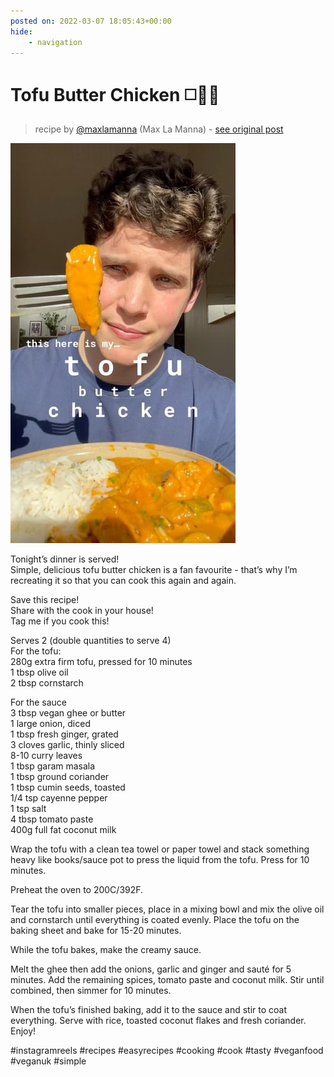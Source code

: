 ```yaml
---
posted on: 2022-03-07 18:05:43+00:00
hide:
    - navigation
---
```


# Tofu Butter Chicken ◻️🧈🐓 

> recipe by [@maxlamanna](https://www.instagram.com/maxlamanna/) 
(Max La Manna) - [see original post](https://instagram.com/p/Caz9wRWsxCf)

![](../img/maxlamanna_07-03-2022_1803.png)

  
Tonight’s dinner is served!   
Simple, delicious tofu butter chicken is a fan favourite - that’s why I’m recreating it so that you can cook this again and again.  
  
Save this recipe!  
Share with the cook in your house!  
Tag me if you cook this!  
  
Serves 2 (double quantities to serve 4)  
For the tofu:  
280g extra firm tofu, pressed for 10 minutes   
1 tbsp olive oil  
2 tbsp cornstarch  
  
For the sauce  
3 tbsp vegan ghee or butter  
1 large onion, diced  
1 tbsp fresh ginger, grated  
3 cloves garlic, thinly sliced  
8-10 curry leaves  
1 tbsp garam masala  
1 tbsp ground coriander  
1 tbsp cumin seeds, toasted  
1/4 tsp cayenne pepper  
1 tsp salt  
4 tbsp  tomato paste  
400g full fat coconut milk  
  
Wrap the tofu with a clean tea towel or paper towel and stack something heavy like books/sauce pot to press the liquid from the tofu. Press for 10 minutes.  
  
Preheat the oven to 200C/392F.  
  
Tear the tofu into smaller pieces, place in a mixing bowl and mix the olive oil and cornstarch until everything is coated evenly. Place the tofu on the baking sheet and bake for 15-20 minutes.  
  
While the tofu bakes, make the creamy sauce.  
  
Melt the ghee then add the onions, garlic and ginger and sauté for 5 minutes. Add the remaining spices, tomato paste and coconut milk. Stir until combined, then simmer for 10 minutes.  
  
When the tofu’s finished baking, add it to the sauce and stir to coat everything. Serve with rice, toasted coconut flakes and fresh coriander. Enjoy!  
  
\#instagramreels \#recipes \#easyrecipes \#cooking \#cook \#tasty \#veganfood \#veganuk \#simple   